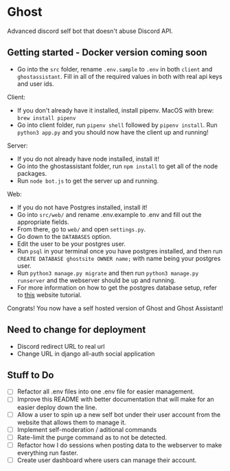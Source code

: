 # Ghost

Advanced discord self bot that doesn't abuse Discord API.

## Getting started - Docker version coming soon

- Go into the `src` folder, rename `.env.sample` to `.env` in both `client` and `ghostassistant`. Fill in all of the required values in both with real api keys and user ids.

Client:

- If you don't already have it installed, install pipenv. MacOS with brew: `brew install pipenv`
- Go into client folder, run `pipenv shell` followed by `pipenv install`. Run `python3 app.py` and you should now have the client up and running!

Server:

- If you do not already have node installed, install it!
- Go into the ghostassistant folder, run `npm install` to get all of the node packages.
- Run `node bot.js` to get the server up and running.

Web:

- If you do not have Postgres installed, install it!
- Go into `src/web/` and rename .env.example to .env and fill out the appropriate fields.
- From there, go to `web/` and open `settings.py`.
- Go down to the `DATABASES` option.
- Edit the user to be your postgres user.
- Run `psql` in your terminal once you have postgres installed, and then run `CREATE DATABASE ghostsite OWNER name;` with name being your postgres user.
- Run `python3 manage.py migrate` and then run `python3 manage.py runserver` and the webserver should be up and running.
- For more information on how to get the postgres database setup, refer to [this](https://tutorial-extensions.djangogirls.org/en/optional_postgresql_installation/) website tutorial.

Congrats! You now have a self hosted version of Ghost and Ghost Assistant!

## Need to change for deployment

- Discord redirect URL to real url
- Change URL in django all-auth social application

## Stuff to Do

- [ ] Refactor all .env files into one .env file for easier management.
- [ ] Improve this README with better documentation that will make for an easier deploy down the line.
- [ ] Allow a user to spin up a new self bot under their user account from the website that allows them to manage it.
- [ ] Implement self-moderation / aditional commands
- [ ] Rate-limit the purge command as to not be detected.
- [ ] Refactor how I do sessions when posting data to the webserver to make everything run faster.
- [ ] Create user dashboard where users can manage their account.
